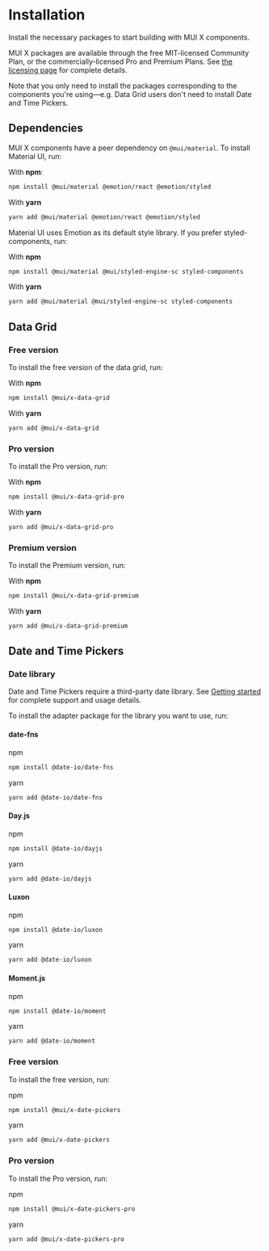 # Installation

<p class="description">Install the necessary packages to start building with MUI X components.</p>

MUI X packages are available through the free MIT-licensed Community Plan, or the commercially-licensed Pro and Premium Plans.
See [the licensing page](/x/introduction/licensing/) for complete details.

Note that you only need to install the packages corresponding to the components you're using—e.g. Data Grid users don't need to install Date and Time Pickers.

## Dependencies

MUI X components have a peer dependency on `@mui/material`.
To install Material UI, run:

With **npm**:

```sh
npm install @mui/material @emotion/react @emotion/styled
```

With **yarn**

```sh
yarn add @mui/material @emotion/react @emotion/styled
```

Material UI uses Emotion as its default style library.
If you prefer styled-components, run:

With **npm**

```sh
npm install @mui/material @mui/styled-engine-sc styled-components
```

With **yarn**

```sh
yarn add @mui/material @mui/styled-engine-sc styled-components
```

## Data Grid

### Free version

To install the free version of the data grid, run:

With **npm**

```sh
npm install @mui/x-data-grid
```

With **yarn**

```sh
yarn add @mui/x-data-grid
```

### Pro version

To install the Pro version, run:

With **npm**

```sh
npm install @mui/x-data-grid-pro
```

With **yarn**

```sh
yarn add @mui/x-data-grid-pro
```

### Premium version

To install the Premium version, run:

With **npm**

```sh
npm install @mui/x-data-grid-premium
```

With **yarn**

```sh
yarn add @mui/x-data-grid-premium
```

## Date and Time Pickers

### Date library

Date and Time Pickers require a third-party date library.
See [Getting started](/x/react-date-pickers/getting-started/) for complete support and usage details.

To install the adapter package for the library you want to use, run:

#### date-fns

npm

```sh
npm install @date-io/date-fns
```

yarn

```sh
yarn add @date-io/date-fns
```

#### Day.js

npm

```sh
npm install @date-io/dayjs
```

yarn

```sh
yarn add @date-io/dayjs
```

#### Luxon

npm

```sh
npm install @date-io/luxon
```

yarn

```sh
yarn add @date-io/luxon
```

#### Moment.js

npm

```sh
npm install @date-io/moment
```

yarn

```sh
yarn add @date-io/moment
```

### Free version

To install the free version, run:

npm

```sh
npm install @mui/x-date-pickers
```

yarn

```sh
yarn add @mui/x-date-pickers
```

### Pro version

To install the Pro version, run:

npm

```sh
npm install @mui/x-date-pickers-pro
```

yarn

```sh
yarn add @mui/x-date-pickers-pro
```
